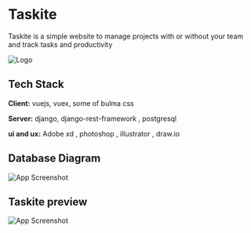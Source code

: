 
# Taskite

Taskite is a simple website to manage projects with or without your team and track tasks and productivity


![Logo](https://mir-s3-cdn-cf.behance.net/project_modules/max_1200/7765a6146927691.62b98cc79abc8.png)


## Tech Stack

**Client:** vuejs, vuex, some of bulma css

**Server:** django, django-rest-framework , postgresql

**ui and ux:** Adobe xd , photoshop , illustrator , draw.io 


## Database Diagram

![App Screenshot](https://mir-s3-cdn-cf.behance.net/project_modules/max_1200/40483d146927691.62b991b273257.png)

## Taskite preview

![App Screenshot](https://mir-s3-cdn-cf.behance.net/project_modules/max_1200/4088ab146927691.62b98b0a642e8.png)

